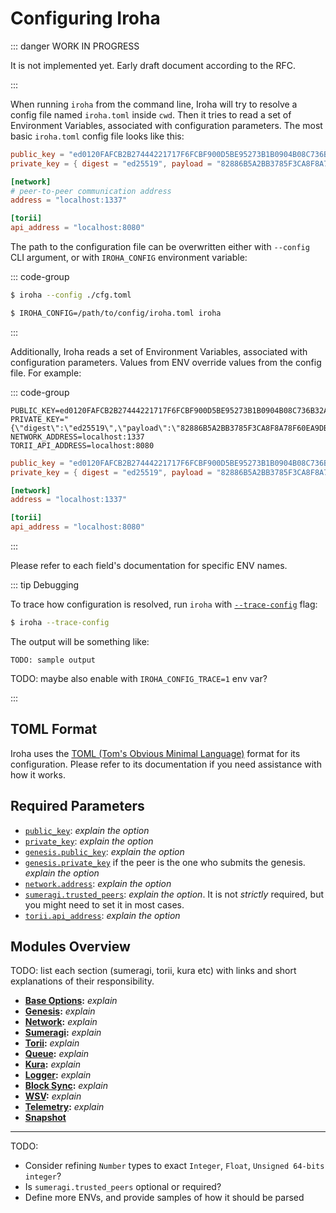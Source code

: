 # Configuring Iroha

::: danger WORK IN PROGRESS

It is not implemented yet. Early draft document according to the RFC.

:::

When running `iroha` from the command line, Iroha will try to resolve a
config file named `iroha.toml` inside `cwd`. Then it tries to read a set of
Environment Variables, associated with configuration parameters. The most
basic `iroha.toml` config file looks like this:

```toml
public_key = "ed0120FAFCB2B27444221717F6FCBF900D5BE95273B1B0904B08C736B32A19F16AC1F9"
private_key = { digest = "ed25519", payload = "82886B5A2BB3785F3CA8F8A78F60EA9DB62F939937B1CFA8407316EF07909A8D236808A6D4C12C91CA19E54686C2B8F5F3A786278E3824B4571EF234DEC8683B" }

[network]
# peer-to-peer communication address
address = "localhost:1337"

[torii]
api_address = "localhost:8080"
```

The path to the configuration file can be overwritten either with
`--config` CLI argument, or with `IROHA_CONFIG` environment variable:

::: code-group

```bash [With --config]
$ iroha --config ./cfg.toml
```

```bash [With IROHA_CONFIG]
$ IROHA_CONFIG=/path/to/config/iroha.toml iroha
```

:::

Additionally, Iroha reads a set of Environment Variables, associated with
configuration parameters. Values from ENV override values from the config
file. For example:

::: code-group

```shell [ENV variables]
PUBLIC_KEY=ed0120FAFCB2B27444221717F6FCBF900D5BE95273B1B0904B08C736B32A19F16AC1F9
PRIVATE_KEY="{\"digest\":\"ed25519\",\"payload\":\"82886B5A2BB3785F3CA8F8A78F60EA9DB62F939937B1CFA8407316EF07909A8D236808A6D4C12C91CA19E54686C2B8F5F3A786278E3824B4571EF234DEC8683B\"}"
NETWORK_ADDRESS=localhost:1337
TORII_API_ADDRESS=localhost:8080
```

```toml [Equivalent in TOML]
public_key = "ed0120FAFCB2B27444221717F6FCBF900D5BE95273B1B0904B08C736B32A19F16AC1F9"
private_key = { digest = "ed25519", payload = "82886B5A2BB3785F3CA8F8A78F60EA9DB62F939937B1CFA8407316EF07909A8D236808A6D4C12C91CA19E54686C2B8F5F3A786278E3824B4571EF234DEC8683B" }

[network]
address = "localhost:1337"

[torii]
api_address = "localhost:8080"
```

:::

Please refer to each field's documentation for specific ENV names.

::: tip Debugging

To trace how configuration is resolved, run `iroha` with
[`--trace-config`](../cli#trace-config) flag:

```bash
$ iroha --trace-config
```

The output will be something like:

```
TODO: sample output
```

TODO: maybe also enable with `IROHA_CONFIG_TRACE=1` env var?

:::

## TOML Format

Iroha uses the [TOML (Tom's Obvious Minimal Language)](https://toml.io/) format
for its configuration. Please refer to its documentation if you need
assistance with how it works.

## Required Parameters

- [`public_key`](base-params#public-key): _explain the option_
- [`private_key`](base-params#private-key): _explain the option_
- [`genesis.public_key`](genesis-params#genesis-public-key): _explain the
  option_
- [`genesis.private_key`](genesis-params#genesis-private-key) if the peer
  is the one who submits the genesis. _explain the option_
- [`network.address`](network-params#network-address): _explain the option_
- [`sumeragi.trusted_peers`](sumeragi-params#sumeragi-trusted-peers):
  _explain the option_. It is not _strictly_ required, but you might need
  to set it in most cases.
- [`torii.api_address`](torii-params#torii-api-address): _explain the
  option_

## Modules Overview

TODO: list each section (sumeragi, torii, kura etc) with links and short explanations of their responsibility.

- **[Base Options](base-params):** _explain_
- **[Genesis](genesis-params):** _explain_
- **[Network](network-params):** _explain_
- **[Sumeragi](sumeragi-params):** _explain_
- **[Torii](torii-params):** _explain_
- **[Queue](queue-params):** _explain_
- **[Kura](kura-params):** _explain_
- **[Logger](logger-params):** _explain_
- **[Block Sync](block-sync-params):** _explain_
- **[WSV](wsv-params):** _explain_
- **[Telemetry](telemetry-params):** _explain_
- **[Snapshot](./snapshot-params)**

---

TODO:

- Consider refining `Number` types to exact `Integer`, `Float`,
  `Unsigned 64-bits integer`?
- Is `sumeragi.trusted_peers` optional or required?
- Define more ENVs, and provide samples of how it should be parsed
